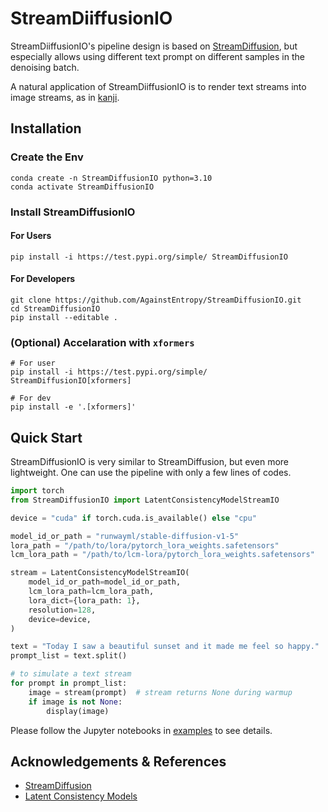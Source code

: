 # StreamDiiffusionIO

StreamDiiffusionIO's pipeline design is based on [StreamDiffusion](https://github.com/cumulo-autumn/StreamDiffusion), but especially allows using different text prompt on different samples in the denoising batch. 

A natural application of StreamDiiffusionIO is to render text streams into image streams, as in [kanji](https://github.com/AgainstEntropy/kanji).

## Installation

### Create the Env

```shell
conda create -n StreamDiffusionIO python=3.10
conda activate StreamDiffusionIO
```

### Install StreamDiffusionIO

#### For Users

```shell
pip install -i https://test.pypi.org/simple/ StreamDiffusionIO
```

#### For Developers

```shell
git clone https://github.com/AgainstEntropy/StreamDiffusionIO.git
cd StreamDiffusionIO
pip install --editable .
```

### (Optional) Accelaration with `xformers`

```shell
# For user
pip install -i https://test.pypi.org/simple/ StreamDiffusionIO[xformers]

# For dev
pip install -e '.[xformers]'
```

## Quick Start

StreamDiffusionIO is very similar to StreamDiffusion, but even more lightweight. One can use the pipeline with only a few lines of codes.

```python
import torch
from StreamDiffusionIO import LatentConsistencyModelStreamIO

device = "cuda" if torch.cuda.is_available() else "cpu"

model_id_or_path = "runwayml/stable-diffusion-v1-5"
lora_path = "/path/to/lora/pytorch_lora_weights.safetensors"
lcm_lora_path = "/path/to/lcm-lora/pytorch_lora_weights.safetensors"

stream = LatentConsistencyModelStreamIO(
    model_id_or_path=model_id_or_path,
    lcm_lora_path=lcm_lora_path,
    lora_dict={lora_path: 1},
    resolution=128,
    device=device,
)

text = "Today I saw a beautiful sunset and it made me feel so happy."
prompt_list = text.split()

# to simulate a text stream
for prompt in prompt_list:
    image = stream(prompt)  # stream returns None during warmup
    if image is not None:
        display(image)
```

Please follow the Jupyter notebooks in [examples](./examples/) to see details.


## Acknowledgements & References

- [StreamDiffusion](https://github.com/cumulo-autumn/StreamDiffusion)
- [Latent Consistency Models](https://github.com/huggingface/diffusers/tree/main/examples/consistency_distillation)